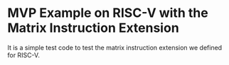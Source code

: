 # MVP Example on RISC-V with the Matrix Instruction Extension

It is a simple test code to test the matrix instruction extension we defined for RISC-V. 
